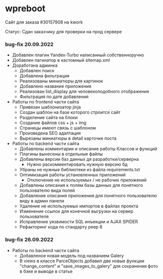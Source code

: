 # wpreboot

Сайт для заказа #30157908 на kwork

Статус: Сдан заказчику для проверки на прод сервере

### bug-fix 20.09.2022
* Добавлен плагин Yandex-Turbo написанный собственноручно
* Добавлен пагинатор в кастомный sitemap.xml
* Доработана админка
  * Добавлен поиск
  * Добавлена фильтрация
  * Реализованы миниатюры для картинок 
  * Добавлено название приложения
  * Реализован list_display для человекоподобного отображения
  * Фильтрация по дате добавления
* Работы по frontend части сайта
  * Привязан шаблонизатор jinja
  * Создан шаблон на базе которого строится сайт
  * Разделение сайта на блоки
  * Создание файлов css + js + img
  * Страницы имеют связь с шаблоном
  * Произведена SEO адаптация
  * Вырезаны миниатюры в detail карточке поста
* Работы по backend части сайта
  * Добавлены комментарии и описание работы Классов и функций
  * Плагины вынесены в отдельные файлы
  * Добавлены версии баз данных дя разработки/серверна
    * Нужно раскомментировать нужную версию бд
  * Убраны не нужные библиотеки из файла requirements.txt 
  * Оптимизация работы установленных приложений
    * Отключение не используемых / не рабочих приложений
  * Добавлены описания к полям базы данных для понятного пользователю вида полей
  * Добавление описания приложения для понятного пользователю виду в админ панели
  * Удаление не используемых импортов в файлах проекта
  * Изменение ссылок для конечной выгрузки на сервер пользователя
  * Исправление уязвимости SQL инъекции и AJAX SPIDER
  * Рефакторинг кода по стандарту peep 8

### bug-fix 26.09.2022
* Работы по backend части сайта
  * Добавленое новая модель под названием Galery
  * В views в классе ParceObjects добавил две новые функции "change_content" и "save_images_to_galery" для сохранения фото в бэке и выводе в статье
